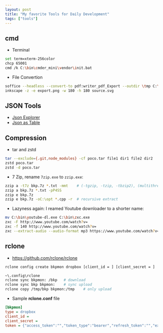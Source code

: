 ```yaml
---
layout: post
title: "My favorite Tools for Daily Development"
tags: ["tools"]
---
```


## cmd

- Terminal

```bash
set term=xterm-256color
chcp 65001
cmd /k C:\bin\cmder_mini\vendor\init.bat
```

- File Convertion

```bash
soffice --headless --convert-to pdf:writer_pdf_Export --outdir \tmp C:\tmp\test.docx
inkscape -z -e export.png -w 180 -h 180 source.svg
```

## JSON Tools

* [Json Explorer](https://json-smp8.onrender.com/)
* [Json as Table](http://json2table.com/)

## Compression 

- tar and zstd

```bash
tar --exclude={.git,node_modules} -cf poco.tar file1 dir1 file2 dir2
zstd poco.tar
zstd -d poco.tar 
```

- 7 Zip, rename `7zip.exe` to `zzip.exe`:

```bash
zzip a -t7z bkp.7z *.txt -mmt    # (-tgzip, -tzip, -tbzip2), (multithread)
zzip a bkp.7z *.txt -pP4SS
zzip e bkp.7z
zzip e bkp.7z -oC:\opt *.cpp -r  # recursive extract
```

- Lazyness again: I reamed Youtube downloader to a shorter name:

```bash
mv C:\bin\youtube-dl.exe C:\bin\zxc.exe
zxc -F http://www.youtube.com/watch?v=
zxc -f 140 http://www.youtube.com/watch?v=
zxc --extract-audio --audio-format mp3 https://www.youtube.com/watch?v=LMuu4h6RdyQ
```

## rclone

- https://github.com/rclone/rclone

```bash
rclone config create bkpmon dropbox [client_id = ] [client_secret = ]

~\.config\rclone
rclone sync bkpmon: /bkp   # download
rclone sync bkp bkpmon:    # sync upload
rclone copy /tmp/bkp bkpmon:/tmp    # only upload
```

- Sample **rclone.conf** file

```ini
[bkpmon]
type = dropbox
client_id = 
client_secret = 
token = {"access_token":"","token_type":"bearer","refresh_token":"","expiry":""}
```

